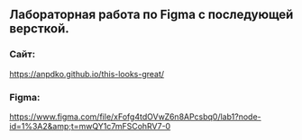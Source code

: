 ## Лабораторная работа по Figma с последующей версткой. 
### Сайт:
https://anpdko.github.io/this-looks-great/
### Figma: 
https://www.figma.com/file/xFofg4tdOVwZ6n8APcsbq0/lab1?node-id=1%3A2&amp;t=mwQY1c7mFSCohRV7-0
